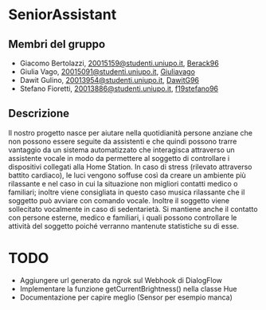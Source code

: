 # SeniorAssistant

## Membri del gruppo

- Giacomo Bertolazzi, 20015159@studenti.uniupo.it, [Berack96][Jack]
- Giulia Vago, 20015091@studenti.uniupo.it, [Giuliavago][Giulia]
- Dawit Gulino, 20013954@studenti.uniupo.it, [DawitG96][D]
- Stefano Fioretti, 20013886@studenti.uniupo.it, [f19stefano96][Ste]

## Descrizione
Il nostro progetto nasce per aiutare nella quotidianità persone anziane che non possono essere seguite da assistenti e che quindi possono trarre vantaggio da un sistema automatizzato che interagisca attraverso un assistente vocale in modo da permettere al soggetto di controllare i dispositivi collegati alla Home Station. In caso di stress (rilevato attraverso battito cardiaco), le luci vengono soffuse così da creare un ambiente più rilassante e nel caso in cui la situazione non migliori contatti medico o familiari; inoltre viene consigliata in questo caso musica rilassante che il soggetto può avviare con comando vocale. Inoltre il soggetto viene sollecitato vocalmente in caso di sedentarietà. Si mantiene anche il contatto con persone esterne, medico e familiari, i quali possono controllare le attività del soggetto poiché verranno mantenute statistiche su di esse.

# TODO
- Aggiungere url generato da ngrok sul Webhook di DialogFlow
- Implementare la funzione getCurrentBrightness() nella classe Hue
- Documentazione per capire meglio (Sensor per esempio manca)


[Jack]: <https://github.com/Berack96>
[Giulia]: <https://github.com/Giuliavago>
[D]: <https://github.com/DawitG96>
[Ste]: <https://github.com/f19stefano96>